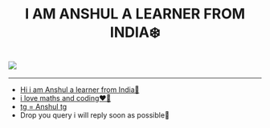 <!DOCTYPE html>
<html lang="en">
<head>
    <meta charset="UTF-8">
</head>
 <h1 align="center"><b>I AM ANSHUL A LEARNER FROM INDIA❄️</b></h1>
<h2 aligen="center"><a href="https://telegram.me/Xanshul"> <img src="https://graph.org/file/8d2036d4b924d60780d40.png" </a> </h2>
<hr size="3" noshade color="red//">
<body>
    <ul>
        <li>Hi i am Anshul a learner from India🪷</li>
        <li>i love maths and coding❤️‍🔥</li>
        <li>tg = <a href="https://telegram.me/Xanshul">Anshul tg</a></li>
        <li>Drop you query i will reply soon as possible🐸
</body>
</html>   
<!---
Hacmker/Hacmker is a ✨ special ✨ repository because its `README.md` (this file) appears on your GitHub profile.
You can click the Preview link to take a look at your changes.
--->
